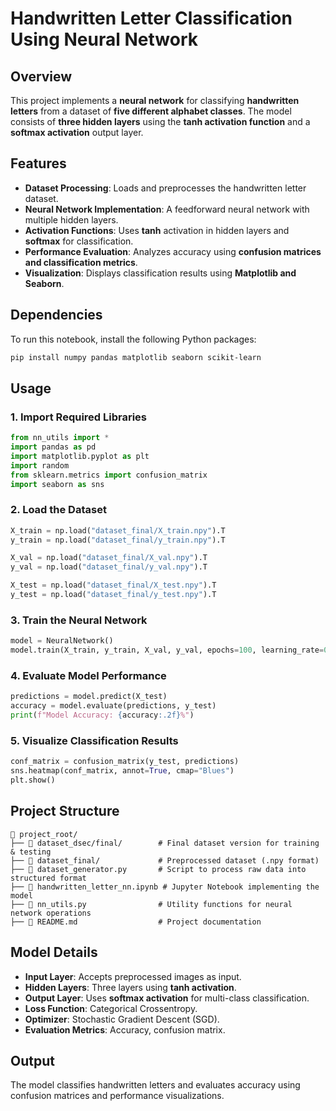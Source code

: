 # Handwritten Letter Classification Using Neural Network

## Overview
This project implements a **neural network** for classifying **handwritten letters** from a dataset of **five different alphabet classes**. The model consists of **three hidden layers** using the **tanh activation function** and a **softmax activation** output layer.

## Features
- **Dataset Processing**: Loads and preprocesses the handwritten letter dataset.
- **Neural Network Implementation**: A feedforward neural network with multiple hidden layers.
- **Activation Functions**: Uses **tanh** activation in hidden layers and **softmax** for classification.
- **Performance Evaluation**: Analyzes accuracy using **confusion matrices and classification metrics**.
- **Visualization**: Displays classification results using **Matplotlib and Seaborn**.

## Dependencies
To run this notebook, install the following Python packages:
```bash
pip install numpy pandas matplotlib seaborn scikit-learn
```

## Usage
### 1. Import Required Libraries
```python
from nn_utils import *
import pandas as pd
import matplotlib.pyplot as plt
import random
from sklearn.metrics import confusion_matrix
import seaborn as sns
```

### 2. Load the Dataset
```python
X_train = np.load("dataset_final/X_train.npy").T
y_train = np.load("dataset_final/y_train.npy").T

X_val = np.load("dataset_final/X_val.npy").T
y_val = np.load("dataset_final/y_val.npy").T

X_test = np.load("dataset_final/X_test.npy").T
y_test = np.load("dataset_final/y_test.npy").T
```

### 3. Train the Neural Network
```python
model = NeuralNetwork()
model.train(X_train, y_train, X_val, y_val, epochs=100, learning_rate=0.01)
```

### 4. Evaluate Model Performance
```python
predictions = model.predict(X_test)
accuracy = model.evaluate(predictions, y_test)
print(f"Model Accuracy: {accuracy:.2f}%")
```

### 5. Visualize Classification Results
```python
conf_matrix = confusion_matrix(y_test, predictions)
sns.heatmap(conf_matrix, annot=True, cmap="Blues")
plt.show()
```

## Project Structure
```
📂 project_root/
├── 📂 dataset_dsec/final/        # Final dataset version for training & testing
├── 📂 dataset_final/             # Preprocessed dataset (.npy format)
├── 📜 dataset_generator.py       # Script to process raw data into structured format
├── 📜 handwritten_letter_nn.ipynb # Jupyter Notebook implementing the model
├── 📜 nn_utils.py                # Utility functions for neural network operations
├── 📜 README.md                  # Project documentation
```

## Model Details
- **Input Layer**: Accepts preprocessed images as input.
- **Hidden Layers**: Three layers using **tanh activation**.
- **Output Layer**: Uses **softmax activation** for multi-class classification.
- **Loss Function**: Categorical Crossentropy.
- **Optimizer**: Stochastic Gradient Descent (SGD).
- **Evaluation Metrics**: Accuracy, confusion matrix.

## Output
The model classifies handwritten letters and evaluates accuracy using confusion matrices and performance visualizations.
